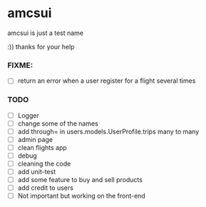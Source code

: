 # amcsui

amcsui is just a test name
 
:))
thanks for your help

### FIXME:
- [ ] return an error when a user register for a flight several times


### TODO
- [ ] Logger
- [ ] change some of the names
- [ ] add through= in users.models.UserProfile.trips many to many
- [ ] admin page
- [ ] clean flights app
- [ ] debug
- [ ] cleaning the code
- [ ] add unit-test
- [ ] add some feature to buy and sell products
- [ ] add credit to users
- [ ] Not important but working on the front-end
